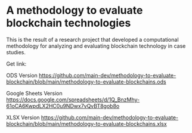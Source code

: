 # A methodology to evaluate blockchain technologies

This is the result of a research project that developed a computational methodology for analyzing and evaluating blockchain technology in case studies.

Get link: 

ODS Version
https://github.com/main-dev/methodology-to-evaluate-blockchain/blob/main/methodology-to-evaluate-blockchains.ods

Google Sheets Version
https://docs.google.com/spreadsheets/d/1Q_BnzMhy-61oCA6KwpdLX2HC0u9NDwx7vQvBT8gob8o

XLSX Version
https://github.com/main-dev/methodology-to-evaluate-blockchain/blob/main/methodology-to-evaluate-blockchains.xlsx
